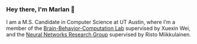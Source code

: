 ### Hey there, I'm Marlan 👋

I am a M.S. Candidate in Computer Science at UT Austin, where I'm a member of the [Brain-Behavior-Computation Lab](https://sites.google.com/view/xxweineuraltheory/) supervised by Xuexin Wei, and the [Neural Networks Research Group](https://nn.cs.utexas.edu/) supervised by Risto Miikkulainen.

<!--
**mmcinnestaylor/mmcinnestaylor** is a ✨ _special_ ✨ repository because its `README.md` (this file) appears on your GitHub profile.

Here are some ideas to get you started:

- 🔭 I’m currently working on ...
- 🌱 I’m currently learning ...
- 👯 I’m looking to collaborate on ...
- 🤔 I’m looking for help with ...
- 💬 Ask me about ...
- 📫 How to reach me: ...
- 😄 Pronouns: ...
- ⚡ Fun fact: ...
-->
